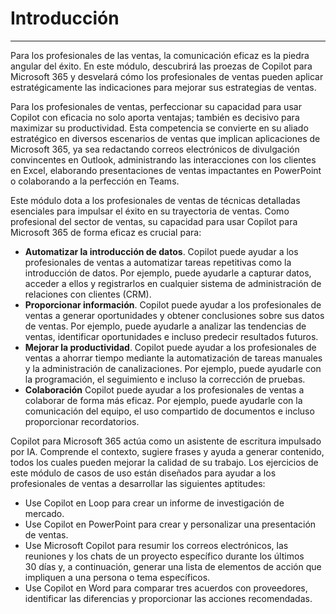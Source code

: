 
# Introducción
---
Para los profesionales de las ventas, la comunicación eficaz es la piedra angular del éxito. En este módulo, descubrirá las proezas de Copilot para Microsoft 365 y desvelará cómo los profesionales de ventas pueden aplicar estratégicamente las indicaciones para mejorar sus estrategias de ventas.

Para los profesionales de ventas, perfeccionar su capacidad para usar Copilot con eficacia no solo aporta ventajas; también es decisivo para maximizar su productividad. Esta competencia se convierte en su aliado estratégico en diversos escenarios de ventas que implican aplicaciones de Microsoft 365, ya sea redactando correos electrónicos de divulgación convincentes en Outlook, administrando las interacciones con los clientes en Excel, elaborando presentaciones de ventas impactantes en PowerPoint o colaborando a la perfección en Teams.<br>

Este módulo dota a los profesionales de ventas de técnicas detalladas esenciales para impulsar el éxito en su trayectoria de ventas. Como profesional del sector de ventas, su capacidad para usar Copilot para Microsoft 365 de forma eficaz es crucial para:

 -  **Automatizar la introducción de datos**. Copilot puede ayudar a los profesionales de ventas a automatizar tareas repetitivas como la introducción de datos. Por ejemplo, puede ayudarle a capturar datos, acceder a ellos y registrarlos en cualquier sistema de administración de relaciones con clientes (CRM).<br>
 -  **Proporcionar información**. Copilot puede ayudar a los profesionales de ventas a generar oportunidades y obtener conclusiones sobre sus datos de ventas. Por ejemplo, puede ayudarle a analizar las tendencias de ventas, identificar oportunidades e incluso predecir resultados futuros.<br>
 -  **Mejorar la productividad**. Copilot puede ayudar a los profesionales de ventas a ahorrar tiempo mediante la automatización de tareas manuales y la administración de canalizaciones. Por ejemplo, puede ayudarle con la programación, el seguimiento e incluso la corrección de pruebas.<br>
 -  **Colaboración** Copilot puede ayudar a los profesionales de ventas a colaborar de forma más eficaz. Por ejemplo, puede ayudarle con la comunicación del equipo, el uso compartido de documentos e incluso proporcionar recordatorios.

Copilot para Microsoft 365 actúa como un asistente de escritura impulsado por IA. Comprende el contexto, sugiere frases y ayuda a generar contenido, todos los cuales pueden mejorar la calidad de su trabajo. Los ejercicios de este módulo de casos de uso están diseñados para ayudar a los profesionales de ventas a desarrollar las siguientes aptitudes:<br>

 -  Use Copilot en Loop para crear un informe de investigación de mercado.
 -  Use Copilot en PowerPoint para crear y personalizar una presentación de ventas.
 -  Use Microsoft Copilot para resumir los correos electrónicos, las reuniones y los chats de un proyecto específico durante los últimos 30 días y, a continuación, generar una lista de elementos de acción que impliquen a una persona o tema específicos.
 -  Use Copilot en Word para comparar tres acuerdos con proveedores, identificar las diferencias y proporcionar las acciones recomendadas.
